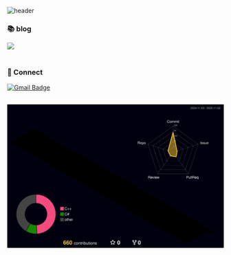 ![header](https://capsule-render.vercel.app/api?type=waving&&&color=gradient&height=200&section=header&text=Hello!&fontSize=90)

### 📚 blog
<a href="https://minseo-develop.tistory.com/"><img src="https://img.shields.io/badge/Tistory-black?style=flat-square&logo=appveyor&logo=dev.to&logoColor=white"></a>
<br><br>
### 💬 Connect
[![Gmail Badge](https://img.shields.io/badge/Gmail-d14836?style=flat-square&logo=Gmail&logoColor=white&link=mailto:mschoi0814@gmail.com)](mailto:minseochoi0308@gmail.com)
<br><br>

![](./profile-3d-contrib/profile-night-rainbow.svg)

<!--
**MinseoChoi03/MinseoChoi03** is a ✨ _special_ ✨ repository because its `README.md` (this file) appears on your GitHub profile.

Here are some ideas to get you started:

- 🔭 I’m currently working on ...
- 🌱 I’m currently learning ...
- 👯 I’m looking to collaborate on ...
- 🤔 I’m looking for help with ...
- 💬 Ask me about ...
- 📫 How to reach me: ...
- 😄 Pronouns: ...
- ⚡ Fun fact: ...
-->
